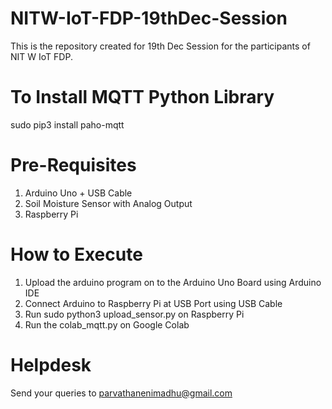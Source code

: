 # NITW-IoT-FDP-19thDec-Session
This is the repository created for 19th Dec Session for the participants of NIT W IoT FDP.

# To Install MQTT Python Library
sudo pip3 install paho-mqtt

# Pre-Requisites
1. Arduino Uno + USB Cable
2. Soil Moisture Sensor with Analog Output
3. Raspberry Pi

# How to Execute
1. Upload the arduino program on to the Arduino Uno Board using Arduino IDE
2. Connect Arduino to Raspberry Pi at USB Port using USB Cable
3. Run sudo python3 upload_sensor.py on Raspberry Pi
4. Run the colab_mqtt.py on Google Colab

# Helpdesk
Send your queries to parvathanenimadhu@gmail.com

